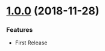 # [1.0.0](https://github.com/edgardmessias/vscode.clipboard-manager/releases/tag/v1.0.0) (2018-11-28)

### Features

- First Release